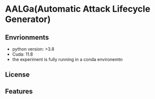 # AALGa(Automatic Attack Lifecycle Generator)

## Envrionments
- python version: >3.8
- Cuda: 11.8
- the experiment is fully running in a conda environemtn


## License

## Features

